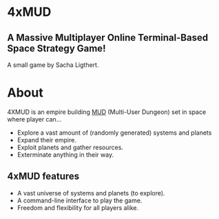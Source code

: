 4xMUD
======

A Massive Multiplayer Online Terminal-Based Space Strategy Game!
----------------------------------------------------------------
A small game by Sacha Ligthert.

# About
4XMUD is an empire building [MUD](https://en.wikipedia.org/wiki/MUD) (Multi-User Dungeon) set in space where player can...

* Explore a vast amount of (randomly generated) systems and planets
* Expand their empire.
* Exploit planets and gather resources.
* Exterminate anything in their way.

## 4xMUD features
* A vast universe of systems and planets (to explore).
* A command-line interface to play the game.
* Freedom and flexibility for all players alike.


